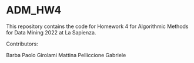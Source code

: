 # ADM_HW4
This repository contains the code for Homework 4 for Algorithmic Methods for Data Mining 2022 at La Sapienza.

Contributors:


Barba Paolo
Girolami Mattina
Pelliccione Gabriele

